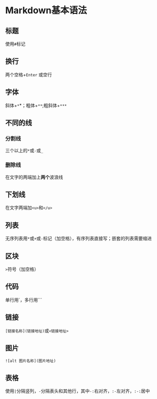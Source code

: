# Markdown基本语法

## 标题

使用`#`标记

## 换行

两个空格+`Enter` 或空行

## 字体

斜体+`*`*；粗体+`**`;粗斜体+`***`

## 不同的线

### 分割线

三个以上的`*`或`-`或`_`

### 删除线

在文字的两端加上**两个**波浪线

## 下划线

在文字两端加`<u>`和`</u>`

## 列表

无序列表用`*`或`+`或`-`标记（加空格），有序列表直接写；嵌套的列表需要缩进

## 区块

`>`符号（加空格）

## 代码

单行用\`，多行用\`\`\`

## 链接

`[链接名称](链接地址)`或`<链接地址>`

## 图片

`![alt 图片名称](图片地址)`

## 表格

使用`|`分隔竖列，`-`分隔表头和其他行，其中`-:`右对齐，`:-`左对齐，`:-:`居中